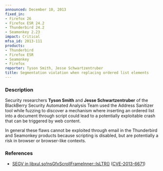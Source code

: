 ```yaml
---
announced: December 10, 2013
fixed_in:
- Firefox 26
- Firefox ESR 24.2
- Thunderbird 24.2
- Seamonkey 2.23
impact: Critical
mfsa_id: 2013-111
products:
- Thunderbird
- Firefox ESR
- Seamonkey
- Firefox
reporter: Tyson Smith, Jesse Schwartzentruber
title: Segmentation violation when replacing ordered list elements
---
```


<h3>Description</h3>

<p>Security researchers <strong>Tyson Smith</strong> and <strong>Jesse
Schwartzentruber</strong> of the BlackBerry Security Automated Analysis Team
used the Address Sanitizer tool while fuzzing to discover a mechanism where
inserting an ordered list into a document through script could lead to a
potentially exploitable crash that can be triggered by web content. 
</p>

<p class="note">In general these flaws cannot be exploited through email in the
Thunderbird and Seamonkey products because scripting is disabled, but are
potentially a risk in browser or browser-like contexts.</p>

<h3>References</h3>

<ul>
  <li><a href="https://bugzilla.mozilla.org/show_bug.cgi?id=930281">
       SEGV in libxul.so!nsGfxScrollFrameInner::IsLTR()</a> (<a href="http://cve.mitre.org/cgi-bin/cvename.cgi?name=CVE-2013-6671" class="ex-ref">CVE-2013-6671</a>)</li>
</ul>



